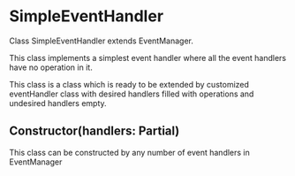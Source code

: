 # SimpleEventHandler

Class SimpleEventHandler extends EventManager. 

This class implements a simplest event handler where all the event handlers have no operation in it.

This class is a class which is ready to be extended by customized eventHandler class with desired handlers filled with operations and undesired handlers empty.

## Constructor(handlers: Partial<EventManager>)

This class can be constructed by any number of event handlers in EventManager